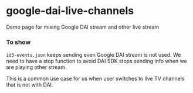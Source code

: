 # google-dai-live-channels
Demo page for mixing Google DAI stream and other live stream

### To show

`id3-events.json` keeps sending even Google DAI stream is not used. We need to have a stop function to avoid DAI SDK stops sending info when we are playing other stream.

This is a common use case for us when user switches to live TV channels that is not with DAI.
